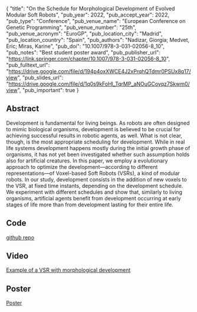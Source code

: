 {
  "title": "On the Schedule for Morphological Development of Evolved Modular Soft Robots",
  "pub_year": 2022,
  "pub_accept_year": 2022,
  "pub_type": "Conference",
  "pub_venue_name": "European Conference on Genetic Programming",
  "pub_venue_number": "25th",
  "pub_venue_acronym": "EuroGP",
  "pub_location_city": "Madrid",
  "pub_location_country": "Spain",
  "pub_authors": "Nadizar, Giorgia; Medvet, Eric; Miras, Karine",
  "pub_doi": "10.1007/978-3-031-02056-8_10",
  "pub_notes": "Best student poster award",
  "pub_publisher_url": "https://link.springer.com/chapter/10.1007/978-3-031-02056-8_10",
  "pub_fulltext_url": "https://drive.google.com/file/d/194p4oxXWCE4J2xPrqhQTdmr0PSUx8q17/view",
  "pub_slides_url": "https://drive.google.com/file/d/1q0s9kFoHl_TqrMP_aNOuGCoyqz7Skwm0/view",
  "pub_important": true
}

## Abstract
Development is fundamental for living beings. As robots are often designed to mimic biological organisms, development is believed to be crucial for achieving successful results in robotic agents, as well. What is not clear, though, is the most appropriate scheduling for development. While in real life systems development happens mostly during the initial growth phase of organisms, it has not yet been investigated whether such assumption holds also for artificial creatures. In this paper, we employ a evolutionary approach to optimize the development—according to different representations—of Voxel-based Soft Robots (VSRs), a kind of modular robots. In our study, development consists in the addition of new voxels to the VSR, at fixed time instants, depending on the development schedule. We experiment with different schedules and show that, similarly to living organisms, artificial agents benefit from development occurring at early stages of life more than from development lasting for their entire life.
## Code
[github repo](https://github.com/giorgia-nadizar/VSREvoDevo)

## Video
[Example of a VSR with morphological development](https://youtu.be/DD4D20EH1sA)

## Poster
[Poster](https://drive.google.com/uc?export=download&id=1u53reNhuMiIyDYJLCl4d6VIwm86xDxHT)
